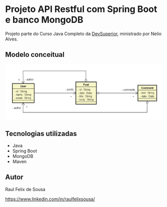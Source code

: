 # Projeto API Restful com Spring Boot e banco MongoDB

Projeto parte do Curso Java Completo da [DevSuperior](https://devsuperior.com "Site da DevSuperior"), ministrado por Nelio Alves.

## Modelo conceitual
![Modelo Conceitual](https://github.com/raulqueisso/workshop-spring-boot-mongodb/blob/main/assets/domain-model-springBootMongoDB.png)

## Tecnologias utilizadas
- Java
- Spring Boot
- MongoDB
- Maven

## Autor

Raul Felix de Sousa

https://www.linkedin.com/in/raulfelixsousa/
